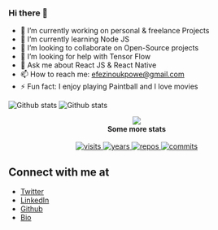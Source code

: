 
### Hi there 👋

- 🔭 I’m currently working on personal & freelance Projects
- 🌱 I’m currently learning Node JS
- 👯 I’m looking to collaborate on Open-Source projects
- 🤔 I’m looking for help with Tensor Flow
- 💬 Ask me about React JS & React Native
- 📫 How to reach me: efezinoukpowe@gmail.com
- ⚡ Fun fact: I enjoy playing Paintball and I love movies

![Github stats](https://github-readme-stats.vercel.app/api?username=zheeno&theme=dark)
![Github stats](https://github-readme-stats.vercel.app/api/top-langs/?username=zheeno&theme=dark)
  
<p align="center">
  <img src="https://mega.nz/file/cdhCzIyT#G45QCWc3z6CDDCKngaiJ5-wgj3eR0zzm5JfufqrNaKI"/>
  <br>
  <strong>Some more stats</strong>
  <br><br>
  <a href="https://badges.pufler.dev">
    <img src="https://badges.pufler.dev/visits/zheeno/zheeno" alt="visits">
  </a>
  <a href="https://badges.pufler.dev">
    <img src="https://badges.pufler.dev/years/zheeno" alt="years">
  </a>
  <a href="https://badges.pufler.dev">
    <img src="https://badges.pufler.dev/repos/zheeno" alt="repos">
  </a>
  <a href="https://badges.pufler.dev">
    <img src="https://badges.pufler.dev/commits/monthly/zheeno" alt="commits">
  </a>
</p>

## Connect with me at

- [Twitter](https://www.twitter.com/zheeno_rocks)
- [LinkedIn](https://www.linkedin.com/in/efezino-ukpowe)
- [Github](https://github.com/zheeno)
- [Bio](https://efezino.com)
